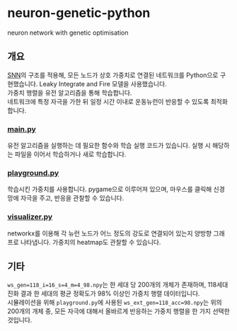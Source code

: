 # neuron-genetic-python
neuron network with genetic optimisation
## 개요
[SNN](https://doi.org/10.1016/S0893-6080(97)00011-7)의 구조를 적용해, 모든 노드가 상호 가중치로 연결된 네트워크를 Python으로 구현했습니다. Leaky Integrate and Fire 모델을 사용했습니다.<br/>
가중치 행렬을 유전 알고리즘을 통해 학습합니다.<br/>
네트워크에 특정 자극을 가한 뒤 일정 시간 이내로 운동뉴런이 반응할 수 있도록 최적화합니다.
### [main.py](main.py)
유전 알고리즘을 실행하는 데 필요한 함수와 학습 실행 코드가 있습니다. 실행 시 해당하는 파일을 이어서 학습하거나 새로 학습합니다.
### [playground.py](playground.py)
학습시킨 가중치를 사용합니다. pygame으로 이루어져 있으며, 마우스를 클릭해 신경망에 자극을 주고, 반응을 관찰할 수 있습니다.
### [visualizer.py](visualizer.py)
networkx를 이용해 각 뉴런 노드가 어느 정도의 강도로 연결되어 있는지 양방향 그래프로 나타냅니다. 가중치의 heatmap도 관찰할 수 있습니다.
## 기타
<code>ws_gen=118_i=16_s=4_m=4_98.npy</code>는 한 세대 당 200개의 개체가 존재하며, 118세대 진화 결과 한 세대의 평균 정확도가 98% 이상인 가중치 행렬 데이터입니다.</br>
시뮬레이션을 위해 <code>playground.py</code>에 사용된 <code>ws_ext_gen=118_acc=98.npy</code>는 위의 200개의 개체 중, 모든 자극에 대해서 올바르게 반응하는 가중치 행렬을 한 가지 선택한 것입니다.
